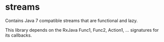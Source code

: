 # streams
Contains Java 7 compatible streams that are functional and lazy.

This library depends on the RxJava Func1, Func2, Action1, ... signatures for its callbacks.

